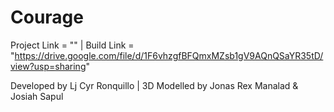 # Courage

Project Link = "" | 
Build Link = "https://drive.google.com/file/d/1F6vhzgfBFQmxMZsb1gV9AQnQSaYR35tD/view?usp=sharing"

Developed by Lj Cyr Ronquillo | 
3D Modelled by Jonas Rex Manalad & Josiah Sapul
